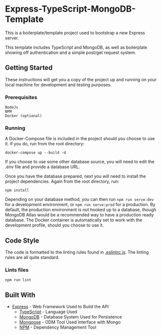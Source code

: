# Express-TypeScript-MongoDB-Template

This is a boilerplate/template project used to bootstrap a new Express server. 

This template includes TypeScript and MongoDB, as well as boilerplate showing off authentication and a simple post/get request system.

## Getting Started

These instructions will get you a copy of the project up and running on your local machine for development and testing purposes.

### Prerequisites

```
NodeJs
NPM
Docker (optional)
```

### Running

A Docker-Compose file is included in the project should you choose to use it. If you do, run from the root directory: 

```
docker-compose up --build -d
```

If you choose to use some other database source, you will need to edit the .env file and provide a database URL.

Once you have the database prepared, next you will need to install the project dependencies. Again from the root directory, run:

```
npm install
```

Depending on your database method, you can then run `npm run serve:dev` for a development environment, or `npm run serve:prod` for a production. By default, the production environment is not hooked up to a database, though MongoDB Atlas would be a recommended way to have a production ready database. The Docker container is automatically set to work with the development profile, should you choose to use it.

## Code Style

The code is formatted to the linting rules found in [.eslintrc.js](.eslintrc.js). The linting rules are all quite standard.

### Lints files

```
npm run lint
```

## Built With

* [Express](https://expressjs.com/) - Web Framework Used to Build the API
  * [TypeScript](https://www.typescriptlang.org/) - Language Used
  * [MongoDB](https://www.mongodb.com/) - Database System Used for Persistence
  * [Mongoose](https://mongoosejs.com/) - ODM Tool Used Interface with Mongo
  * [NPM](https://www.npmjs.com/) - Dependency Management Tool
